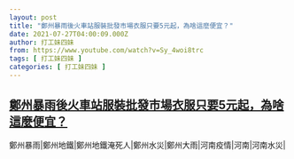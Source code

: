 ```yaml
---
layout: post
title: "鄭州暴雨後火車站服裝批發市場衣服只要5元起，為啥這麼便宜？"
date: 2021-07-27T04:00:09.000Z
author: 打工妹四妹
from: https://www.youtube.com/watch?v=Sy_4woi8trc
tags: [ 打工妹四妹 ]
categories: [ 打工妹四妹 ]
---
```

<!--1627358409000-->
[鄭州暴雨後火車站服裝批發市場衣服只要5元起，為啥這麼便宜？](https://www.youtube.com/watch?v=Sy_4woi8trc)
------

<div>
鄭州暴雨|鄭州地鐵|鄭州地鐵淹死人|鄭州水災|鄭州大雨|河南疫情|河南|河南水災|
</div>
